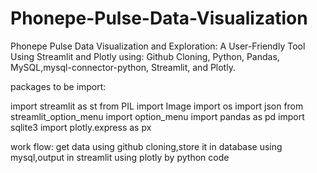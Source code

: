 # Phonepe-Pulse-Data-Visualization
Phonepe Pulse Data Visualization and Exploration: A User-Friendly Tool Using Streamlit and Plotly
using: Github Cloning, Python, Pandas, MySQL,mysql-connector-python, Streamlit, and Plotly.

packages to be import:

import streamlit as st
from PIL import Image
import os
import json
from streamlit_option_menu import option_menu
import pandas as pd
import sqlite3
import plotly.express as px

work flow:
get data using github cloning,store it in database using mysql,output in streamlit using plotly by python code
